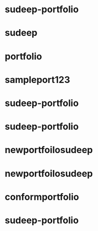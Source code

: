 # sudeep-portfolio
# sudeep
# portfolio
# sampleport123
# sudeep-portfolio
# sudeep-portfolio
# newportfoilosudeep
# newportfoilosudeep
# conformportfolio
# sudeep-portfolio
